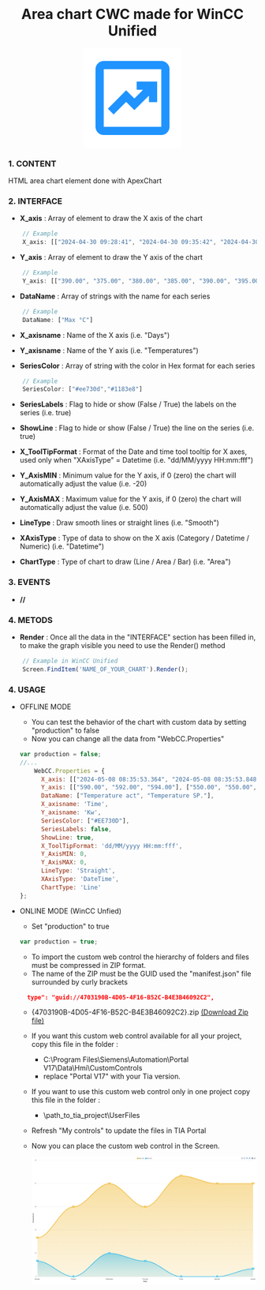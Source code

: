 <h1 align="center" style="margin-top: 0px;">Area chart CWC made for WinCC Unified</h1>

<p align="center" style="margin-bottom: 0px !important;">
  <img width="200" src="docs/icon.png" alt="Icon" align="center">
</p>


### **1. CONTENT**

HTML area chart element done with ApexChart

### **2. INTERFACE**

  - **X_axis** : Array of element to draw the X axis of the chart 

  ```js 
      // Example
      X_axis: [["2024-04-30 09:28:41", "2024-04-30 09:35:42", "2024-04-30 09:36:43", "2024-04-30 09:37:44", "2024-04-30 09:38:45", "2024-04-30 09:38:55"]]
  ```

  - **Y_axis** : Array of element to draw the Y axis of the chart 

  ```js 
      // Example
      Y_axis: [["390.00", "375.00", "380.00", "385.00", "390.00", "395.00"]]
  ```
  
  - **DataName** : Array of strings with the name for each series

  ```js
      // Example
      DataName: ["Max °C"]
  ```

  - **X_axisname** : Name of the X axis (i.e. "Days")
  
  - **Y_axisname** : Name of the Y axis (i.e. "Temperatures")

  - **SeriesColor** : Array of string with the color in Hex format for each series

  ```js
      // Example
      SeriesColor: ["#ee730d","#1183e8"]
  ```

  - **SeriesLabels** : Flag to hide or show (False / True) the labels on the series (i.e. true)
  
  - **ShowLine** : Flag to hide or show (False / True) the line on the series (i.e. true)

  - **X_ToolTipFormat** : Format of the Date and time tool tooltip for X axes, used only when "XAxisType" = Datetime (i.e. "dd/MM/yyyy HH:mm:fff")

  - **Y_AxisMIN** : Minimum value for the Y axis, if 0 (zero) the chart will automatically adjust the value (i.e. -20)

  - **Y_AxisMAX** : Maximum value for the Y axis, if 0 (zero) the chart will automatically adjust the value (i.e. 500)

  - **LineType** : Draw smooth lines or straight lines (i.e. "Smooth")

  - **XAxisType** : Type of data to show on the X axis (Category / Datetime / Numeric) (i.e. "Datetime")

  - **ChartType** : Type of chart to draw (Line / Area / Bar) (i.e. "Area")
### **3. EVENTS**

  - **//**

### **4. METODS**

  - **Render** : Once all the data in the "INTERFACE" section has been filled in, to make the graph visible you need to use the Render() method

  ```js
      // Example in WinCC Unified
      Screen.FindItem('NAME_OF_YOUR_CHART').Render();
  ```

### **4. USAGE**

  - OFFLINE MODE
    - You can test the behavior of the chart with custom data by setting "production" to false
    - Now you can change all the data from "WebCC.Properties"

    ```js
    var production = false;
    //...
        WebCC.Properties = {
          X_axis: [["2024-05-08 08:35:53.364", "2024-05-08 08:35:53.848", "2024-05-08 08:35:54.349"], ["2024-05-08 08:35:53.364", "2024-05-08 08:35:53.848", "2024-05-08 08:35:54.349"]],
          Y_axis: [["590.00", "592.00", "594.00"], ["550.00", "550.00", "550.00"]],
          DataName: ["Temperature act", "Temperature SP."],
          X_axisname: 'Time',
          Y_axisname: 'Kw',
          SeriesColor: ["#EE730D"],
          SeriesLabels: false,
          ShowLine: true,
          X_ToolTipFormat: 'dd/MM/yyyy HH:mm:fff',
          Y_AxisMIN: 0,
          Y_AxisMAX: 0,
          LineType: 'Straight',
          XAxisType: 'DateTime',
          ChartType: 'Line'
    };
    ```

  - ONLINE MODE (WinCC Unfied)
    -  Set "production" to true
    ```js
    var production = true;
    ```
    - To import the custom web control the hierarchy of folders and files must be compressed in ZIP format.
    - The name of the ZIP must be the GUID used the "manifest.json" file surrounded by curly brackets

    ```json
      type": "guid://4703190B-4D05-4F16-B52C-B4E3B46092C2",
    ```
    - {4703190B-4D05-4F16-B52C-B4E3B46092C2}.zip
   <a id="raw-url" href="https://raw.githubusercontent.com/David-PLC/CWC-Area-Chart/master/{4703190B-4D05-4F16-B52C-B4E3B46092C2}.zip">(Download Zip file)</a>
    - If you want this custom web control available for all your project, copy this file in the folder : 
      - C:\Program Files\Siemens\Automation\Portal V17\Data\Hmi\CustomControls
      - replace "Portal V17" with your Tia version.
    - If you want to use this custom web control only in one project copy this file in the folder :

      - \path_to_tia_project\UserFiles


    - Refresh "My controls" to update the files in TIA Portal
    - Now you can place the custom web control in the Screen.

      <p align="center" style="margin-bottom: 0px !important;">
        <img width="700" src="docs/AreaChart_offline.PNG" alt="My controls" align="center">
      </p> 

